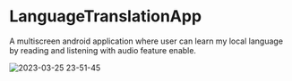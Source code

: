 # LanguageTranslationApp
 A multiscreen android application where user can learn my local language by reading and listening with audio feature enable.

![2023-03-25 23-51-45](https://user-images.githubusercontent.com/98103024/227735161-f8aebc00-a3db-4c6a-b18d-78de1dd34f05.gif)
